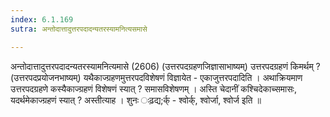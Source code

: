```yaml
---
index: 6.1.169
sutra: अन्तोदात्तादुत्तरपदादन्यतरस्यामनित्यसमासे

---
```

 अन्तोदात्तादुत्तरपदादन्यतरस्यामनित्यमासे (2606) (उत्तरपदग्रहणजिज्ञासाभाष्यम्) उत्तरपदग्रहणं किमर्थम् ? (उत्तरपदप्रयोजनभाष्यम्) यथैकाज्ग्रहणमुत्तरपदविशेषणं विज्ञायेत  -  एकाजुत्तरपदादिति । अथाक्रियमाण उत्तरपदग्रहणे कस्यैकाज्ग्रहणं विशेषणं स्यात् ? समासविशेषणम् । अस्ति चेदानीं कश्चिदेकाच्समासः, यदर्थमेकाज्ग्रहणं स्यात् ? अस्तीत्याह । शुनः ःढ़द्य;र्क्  -  श्वोर्क्, श्वोर्जा, श्वोर्ज इति ॥ 